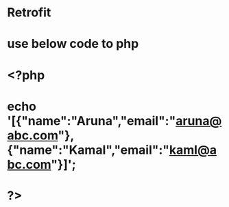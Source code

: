 # Retrofit

# use below code to php


# <?php
# echo '[{"name":"Aruna","email":"aruna@abc.com"},{"name":"Kamal","email":"kaml@abc.com"}]';
# ?>
